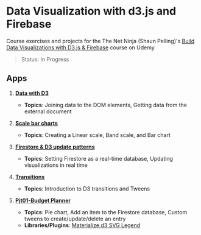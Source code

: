 # Data Visualization with d3.js and Firebase
Course exercises and projects for the The Net Ninja (Shaun Pelling)'s [Build Data Visualizations with D3.js &amp; Firebase](https://www.udemy.com/course/build-data-uis-with-d3-firebase/) course on Udemy
> Status: In Progress

## Apps

1. **[Data with D3](/01-data-with-D3)** 
    - **Topics**: Joining data to the DOM elements, Getting data from the external document
    
2. **[Scale bar charts](/02-scale-bar-charts)**
    - **Topics**: Creating a Linear scale, Band scale, and Bar chart 

3. **[Firestore & D3 update patterns](/03-firestore-and-update-patterns)**
    - **Topics**: Setting Firestore as a real-time database, Updating visualizations in real time
    
4. **[Transitions](/04-transitions)**
    - **Topics**: Introduction to D3 transitions and Tweens

5. **[Pjt01-Budget Planner](/05-budget-planner)**
    - **Topics**: Pie chart, Add an item to the Firestore database, Custom tweens to create/update/delete an entry 
    - **Libraries/Plugins**: [Materialize](https://materializecss.com/),[d3 SVG Legend](https://d3-legend.susielu.com/) 
